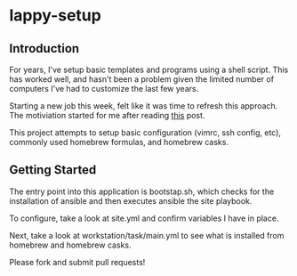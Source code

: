 # lappy-setup
## Introduction

For years, I've setup basic templates and programs using a shell script.  This has worked well, and hasn't been a problem given the limited number of computers I've had to customize the last few years.

Starting a new job this week, felt like it was time to refresh this approach.  The motiviation started for me after reading [this](http://www.eightbitraptor.com/post/bootstrapping-osx-ansible) post.

This project attempts to setup basic configuration (vimrc, ssh config, etc), commonly used homebrew formulas, and homebrew casks.

## Getting Started 
The entry point into this application is bootstap.sh, which checks for the installation of ansible and then executes ansible the site playbook.

To configure, take a look at site.yml and confirm variables I have in place.  

Next, take a look at workstation/task/main.yml to see what is installed from homebrew and homebrew casks.

Please fork and submit pull requests!

